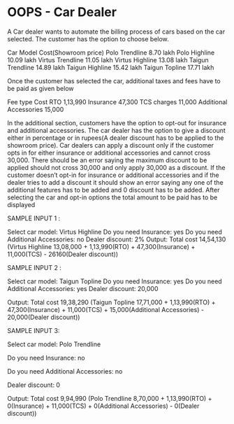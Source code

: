 # OOPS  - Car Dealer

A Car dealer wants to automate the billing process of cars based on the car selected. The customer has the option to choose below.

Car Model Cost(Showroom price)
Polo Trendline 8.70 lakh
Polo Highline 10.09 lakh
Virtus Trendline 11.05 lakh
Virtus Highline 13.08 lakh
Taigun Trendline 14.89 lakh
Taigun Highline 15.42 lakh
Taigun Topline 17.71 lakh

Once the customer has selected the car, additional taxes and fees have to be paid as given below

Fee type Cost
RTO 1,13,990
Insurance 47,300
TCS charges 11,000
Additional Accessories 15,000

 

In the additional section, customers have the option to opt-out for insurance and additional accessories.
The car dealer has the option to give a discount either in percentage or in rupees(A dealer discount has to be applied to the showroom price). Car dealers can apply a discount only if the customer opts in for either insurance or additional accessories and cannot cross 30,000. There should be an error saying the maximum discount to be applied should not cross 30,000 and only apply 30,000 as a discount.
If the customer doesn’t opt-in for insurance or additional accessories and if the dealer tries to add a discount it should show an error saying any one of the additional features has to be added and 0 discount has to be added.
After selecting the car and opt-in options the total amount to be paid has to be displayed

SAMPLE INPUT 1 :

Select car model: Virtus Highline
Do you need Insurance: yes
Do you need Additional Accessories: no
Dealer discount: 2%
Output: Total cost 14,54,130 (Virtus Highline 13,08,000 + 1,13,990(RTO) + 47,300(Insurance) + 11,000(TCS) - 26160(Dealer discount))


SAMPLE INPUT 2 :

Select car model: Taigun Topline
Do you need Insurance: yes
Do you need Additional Accessories: yes
Dealer discount: 20,000

Output: Total cost 19,38,290 (Taigun Topline 17,71,000 + 1,13,990(RTO) + 47,300(Insurance) + 11,000(TCS) + 15,000(Additional Accessories) - 20,000(Dealer discount))



SAMPLE INPUT 3:

Select car model: Polo Trendline

Do you need Insurance: no

Do you need Additional Accessories: no

Dealer discount: 0

Output: Total cost 9,94,990 (Polo Trendline 8,70,000 + 1,13,990(RTO) + 0(Insurance) + 11,000(TCS) + 0(Additional Accessories) - 0(Dealer discount))
